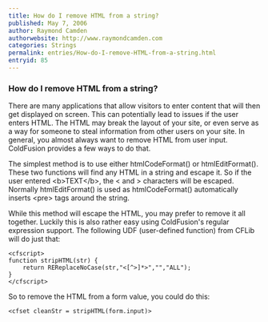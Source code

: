 ```yaml
---
title: How do I remove HTML from a string?
published: May 7, 2006
author: Raymond Camden
authorwebsite: http://www.raymondcamden.com
categories: Strings
permalink: entries/How-do-I-remove-HTML-from-a-string.html
entryid: 85
---
```


<h3>How do I remove HTML from a string?</h3>

<p>
There are many applications that allow visitors to enter content that will then get displayed on screen. This can potentially lead to issues if the user enters HTML. The HTML may break the layout of your site, or even serve as a way for someone to steal information from other users on your site. In general, you almost always want to remove HTML from user input. ColdFusion provides a few ways to do that.
</p>

<p>
The simplest method is to use either htmlCodeFormat() or htmlEditFormat(). These two functions will find any HTML in a string and escape it. So if the user entered &lt;b&gt;TEXT&lt;/b&gt;, the &lt; and &gt; characters will be escaped. Normally htmlEditFormat() is used as htmlCodeFormat() automatically inserts &lt;pre&gt; tags around the string.
</p>

<p>
While this method will escape the HTML, you may prefer to remove it all together. Luckily this is also rather easy using ColdFusion's regular expression support. The following UDF (user-defined function) from CFLib will do just that:
</p>

<pre><code class="language-markup">&lt;cfscript&gt;
function stripHTML(str) {
	return REReplaceNoCase(str,&quot;&lt;[^&gt;]*&gt;&quot;,&quot;&quot;,&quot;ALL&quot;);
}
&lt;/cfscript&gt;
</code></pre>

<p>
So to remove the HTML from a form value, you could do this:
</p>

<pre><code class="language-markup">&lt;cfset cleanStr = stripHTML(form.input)&gt;
</code></pre>



